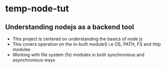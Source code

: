 # temp-node-tut

## Understanding nodejs as a backend tool

* This project is certered on understanding the basics of node js
* This covers operation on the in-built moduleS i.e OS, PATH, FS and http modules
* Working with file system (fs) modules in both synchronious and asynchronious ways 
